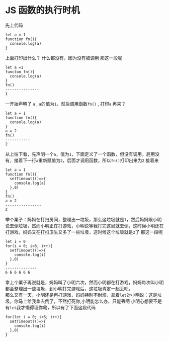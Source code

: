 # JS 函数的执行时机
先上代码
```
let a = 1
function fn(){
  console.log(a)
}
```
上面打印出什么？ 什么都没有，因为没有被调用
那这一段呢
```
let a =1 
functon fn(){
  console.log(a)
}
fn()
---------------
1
```
一开始声明了 ```a``` , ```a```的值为```1```，然后调用函数```fn()``` , 打印```a```
再来？
```
let a = 1
function fn(){
  console.log(a)
}
a = 2
fn()
-----------
2
```
从上往下看，先声明一个```a```，值为```1```，下面定义了一个函数，但没有调用，屁用没有，接着下一行```a```重新赋值为```2```，后面才调用函数，所以```fn()```打印出来为```2```
接着来
```
let a = 1
function fn(){
  setTimeout(()=>{
    console.log(a)
  },0)
}
fn()
a = 2
----------------
2
```
举个栗子：妈妈在打扫房间，整理出一垃圾，那么这垃圾就是```1```，然后妈妈跟小明说去倒垃圾，然而小明正在打游戏，小明说等我打完这局就去倒，这时候小明还在打游戏，妈妈又在打扫卫生又多了一些垃圾，这时候这个垃圾就是```2```了
那这一段呢
```
let i = 0
for(i = 0; i<6; i++){
  setTimeout(()=>{
    console.log(i)
  },0)
}
--------------
6 6 6 6 6 6 
```
拿上个栗子再说就是，妈妈叫了小明六次，然而小明都在打游戏，妈妈每次叫小明都会整理出一些垃圾，到小明打完游戏后，这垃圾肯定一起丢吧，<br>
那么又有一天，小明还是再打游戏，妈妈特别不耐烦，拿着```let```对小明说：这是垃圾，你马上给我拿去倒了，不然打死你,小明能怎么办，只能丢啊
小明心想要不是有```let```我才懒得理你嘞，所以有了下面这段代码
```
for(let i = 0; i<6; i++){
  setTimeout(()=>{
    console.log(i)
  },0)
}
```









